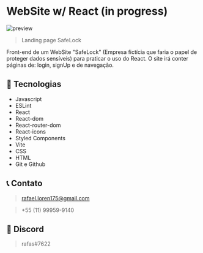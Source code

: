 # WebSite w/ React (in progress)
 
![preview](./github/preview.png)

> Landing page SafeLock

Front-end de um WebSite "SafeLock" (Empresa fictícia que faria o papel de proteger dados sensíveis) para praticar o uso do React. O site irá conter páginas de: login, signUp e de navegação.


## 🚀 Tecnologias

- Javascript
- ESLint
- React
- React-dom
- React-router-dom
- React-icons
- Styled Components
- Vite
- CSS
- HTML
- Git e Github

## 📞 Contato

>rafael.loren175@gmail.com

>+55 (11) 99959-9140


## 👾 Discord

>rafas#7622
